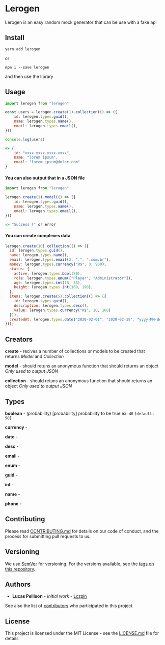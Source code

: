 # Lerogen

Lerogen is an easy random mock generator that can be use with a fake api

## Install

```
yarn add lerogen
```

or

```
npm i --save lerogen
```

and then use the library

## Usage

```js
import lerogen from "lerogen"

const users = lerogen.create(1).collection(() => ({
    id: lerogen.types.guid(),
    name: lerogen.types.name(),
    email: lerogen.types.email(),
}))

console.log(users)

=> {
    id: "xxxx-xxxx-xxxx-xxxx",
    name: "lorem ipsum",
    email: "lorem_ipsum@dolor.com"
}
```

#### You can also output that in a JSON file


```js
import lerogen from "lerogen"

lerogen.create(1).model(() => ({
    id: lerogen.types.guid(),
    name: lerogen.types.name(),
    email: lerogen.types.email(),
}))

=> "Success !" or error
```

#### You can create complexes data

```js
lerogen.create(10).collection(() => ({
  id: lerogen.types.guid(),
  name: lerogen.types.name(),
  email: lerogen.types.email(2, ".", ".com.br"),
  money: lerogen.types.currency("R$", 0, 900),
  status: {
    active: lerogen.types.bool(70),
    role: lerogen.types.enum(["Player", "Administrator"]),
    age: lerogen.types.int(18, 35),
    height: lerogen.types.int(160, 190),
  },
  items: lerogen.create(5).collection(() => ({
    id: lerogen.types.guid(),
    description: lerogen.types.desc(),
    value: lerogen.types.currency("R$", 10, 100)
  })),
  createdAt: lerogen.types.date("2020-02-01", "2020-02-18", "yyyy-MM-dd HH:mm")
}));
```

## Creators

**create** - recives a number of collections or models to be created that returns *Model* and *Collection*

**model** - should retuns an anonymous function that should returns an object *Only used to output JSON*

**collection** - should retuns an anonymous function that should returns an object *Only used to output JSON*

## Types

**boolean** - (probability) [probability] probability to be true ex: `40` `[default: 50]`

**currency** -

**date** -

**desc** -

**email** -

**enum** -

**guid** -

**int** -

**name** -

**phone** -

## Contributing

Please read [CONTRIBUTING.md](https://gist.github.com/PurpleBooth/b24679402957c63ec426) for details on our code of conduct, and the process for submitting pull requests to us.

## Versioning

We use [SemVer](http://semver.org/) for versioning. For the versions available, see the [tags on this repository](https://github.com/your/project/tags). 

## Authors

* **Lucas Pellison** - *Initial work* - [Lczpln](https://github.com/lczpln)

See also the list of [contributors](https://github.com/your/project/contributors) who participated in this project.

## License

This project is licensed under the MIT License - see the [LICENSE.md](LICENSE.md) file for details
